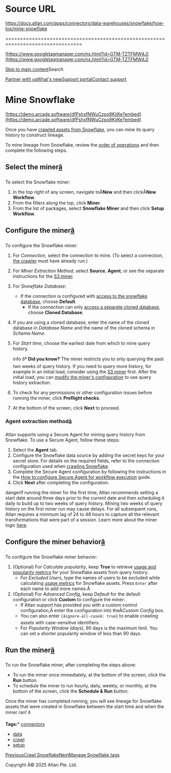 # Source URL
https://docs.atlan.com/apps/connectors/data-warehouses/snowflake/how-tos/mine-snowflake

================================================================================

<!--
canonical: https://docs.atlan.com/apps/connectors/data-warehouses/snowflake/how-tos/mine-snowflake
link-alternate: https://docs.atlan.com/apps/connectors/data-warehouses/snowflake/how-tos/mine-snowflake
meta-description: Once you have [crawled assets from Snowflake](/apps/connectors/data-warehouses/snowflake/how-tos/crawl-snowflake), you can mine its query history to construct lineage.
meta-docsearch:docusaurus_tag: docs-default-current
meta-docsearch:language: en
meta-docsearch:version: current
meta-docusaurus_locale: en
meta-docusaurus_tag: docs-default-current
meta-docusaurus_version: current
meta-generator: Docusaurus v3.8.1
meta-og-description: Once you have [crawled assets from Snowflake](/apps/connectors/data-warehouses/snowflake/how-tos/crawl-snowflake), you can mine its query history to construct lineage.
meta-og-locale: en
meta-og-title: Mine Snowflake | Atlan Documentation
meta-og-url: https://docs.atlan.com/apps/connectors/data-warehouses/snowflake/how-tos/mine-snowflake
meta-twitter:card: summary_large_image
meta-viewport: width=device-width,initial-scale=1
title: Mine Snowflake | Atlan Documentation
-->

[https://www.googletagmanager.com/ns.html?id=GTM-TZTFMW4J](https://www.googletagmanager.com/ns.html?id=GTM-TZTFMW4J)

[Skip to main content](#__docusaurus_skipToContent_fallback)Search

[Partner with us](https://docs.google.com/forms/d/e/1FAIpQLScuAIhCm2GS7YFstrOjawbP8J7PUmOynQo7wI2yGCcCyEcVSw/viewform)[What's new](https://shipped.atlan.com/)[Support portal](https://atlan.zendesk.com/auth/v2/login/signin?return_to=https%3A%2F%2Fatlan.zendesk.com%2Fhc%2Fen-us&theme=hc&locale=en-us&brand_id=1900000425113&auth_origin=1900000425113%2Cfalse%2Ctrue)[Contact support](/support/submit-request)

Mine Snowflake
==============

[https://demo.arcade.software/dfPshxfNWuCzpo9KjiKe?embed](https://demo.arcade.software/dfPshxfNWuCzpo9KjiKe?embed)

Once you have [crawled assets from Snowflake](/apps/connectors/data-warehouses/snowflake/how-tos/crawl-snowflake), you can mine its query history to construct lineage.

To mine lineage from Snowflake, review the [order of operations](/product/connections/how-tos/order-workflows) and then complete the following steps.

Select the miner[â](#select-the-miner "Direct link to Select the miner")
--------------------------------------------------------------------------

To select the Snowflake miner:

1. In the top right of any screen, navigate toÂ**New** and then clickÂ**New Workflow**.
2. From the filters along the top, click **Miner**.
3. From the list of packages, select **Snowflake Miner** and then click **Setup Workflow**.

Configure the miner[â](#configure-the-miner "Direct link to Configure the miner")
-----------------------------------------------------------------------------------

To configure the Snowflake miner:

1. For *Connection*, select the connection to mine. (To select a connection, [the crawler](/apps/connectors/data-warehouses/snowflake/how-tos/crawl-snowflake) must have already run.)
2. For *Miner Extraction Method*, select **Source**, **Agent**, or see the separate instructions for the [S3 miner](/product/connections/how-tos/mine-queries-through-s3).
3. For *Snowflake Database*:

    * If the connection is configured with [access to the snowflake database](/apps/connectors/data-warehouses/snowflake/how-tos/set-up-snowflake), choose **Default**.
        * If the connection can only [access a separate cloned database](/apps/connectors/data-warehouses/snowflake/how-tos/set-up-snowflake), choose **Cloned Database**.
4. If you are using a cloned database, enter the name of the cloned database in *Database Name* and the name of the cloned schema in *Schema Name*.
5. For *Start time*, choose the earliest date from which to mine query history.

    info ðª **Did you know?** The miner restricts you to only querying the past two weeks of query history. If you need to query more history, for example in an initial load, consider using the [S3 miner](/product/connections/how-tos/mine-queries-through-s3) first. After the initial load, you can [modify the miner's configuration](/product/connections/how-tos/manage-connectivity) to use query history extraction.
6. To check for any permissions or other configuration issues before running the miner, click **Preflight checks**.
7. At the bottom of the screen, click **Next** to proceed.

### Agent extraction method[â](#agent-extraction-method "Direct link to Agent extraction method")

Atlan supports using a Secure Agent for mining query history from Snowflake. To use a Secure Agent, follow these steps:

1. Select the **Agent** tab.
2. Configure the Snowflake data source by adding the secret keys for your secret store. For details on the required fields, refer to the connection configuration used when [crawling Snowflake](/apps/connectors/data-warehouses/snowflake/how-tos/crawl-snowflake).
3. Complete the Secure Agent configuration by following the instructions in the [How to configure Secure Agent for workflow execution](/secure-agent/how-tos/configure-secure-agent-for-workflow-execution) guide.
4. Click **Next** after completing the configuration.

dangerIf running the miner for the first time, Atlan recommends setting a start date around three days prior to the current date and then scheduling it daily to build up to two weeks of query history. Mining two weeks of query history on the first miner run may cause delays. For all subsequent runs, Atlan requires a minimum lag of 24 to 48 hours to capture all the relevant transformations that were part of a session. Learn more about the miner logic [here](/product/capabilities/lineage/troubleshooting/troubleshooting-lineage#miner-logic).

Configure the miner behavior[â](#configure-the-miner-behavior "Direct link to Configure the miner behavior")
--------------------------------------------------------------------------------------------------------------

To configure the Snowflake miner behavior:

1. (Optional) For *Calculate popularity*, keep **True** to retrieve [usage and popularity metrics](/product/capabilities/usage-and-popularity/how-tos/interpret-usage-metrics) for your Snowflake assets from query history.
    * For *Excluded Users*, type the names of users to be excluded while calculating [usage metrics](/product/capabilities/usage-and-popularity/how-tos/interpret-usage-metrics) for Snowflake assets. Press `Enter` after each name to add more names.Â
2. (Optional) For *Advanced Config*, keep *Default* for the default configuration or click **Custom** to configure the miner:
    * If Atlan support has provided you with a custom control configuration,Â enter the configuration into theÂ*Custom Config* box.
    * You can also enter `{âignore-all-caseâ: true}` to enable crawling assets with case\-sensitive identifiers.
    * For *Popularity Window (days)*, 90 days is the maximum limit. You can set a shorter popularity window of less than 90 days.

Run the miner[â](#run-the-miner "Direct link to Run the miner")
-----------------------------------------------------------------

To run the Snowflake miner, after completing the steps above:

* To run the miner once immediately, at the bottom of the screen, click the **Run** button.
* To schedule the miner to run hourly, daily, weekly, or monthly, at the bottom of the screen, click the **Schedule \& Run** button.

Once the miner has completed running, you will see lineage for Snowflake assets that were created in Snowflake between the start time and when the miner ran! ð

**Tags:*** [connectors](/tags/connectors)
* [data](/tags/data)
* [crawl](/tags/crawl)
* [setup](/tags/setup)

[PreviousCrawl Snowflake](/apps/connectors/data-warehouses/snowflake/how-tos/crawl-snowflake)[NextManage Snowflake tags](/apps/connectors/data-warehouses/snowflake/how-tos/manage-snowflake-tags)

Copyright Â© 2025 Atlan Pte. Ltd.

